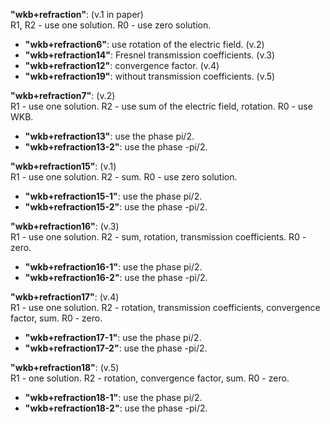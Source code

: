 **"wkb+refraction"**: (v.1 in paper)  
R1, R2 - use one solution. R0 - use zero solution.
  + **"wkb+refraction6"**: use rotation of the electric field. (v.2)
  + **"wkb+refraction14"**: Fresnel transmission coefficients. (v.3)
+   **"wkb+refraction12"**: convergence factor. (v.4)
+   **"wkb+refraction19"**: without transmission coefficients. (v.5)

**"wkb+refraction7"**: (v.2)  
R1 - use one solution. R2 - use sum of the electric field, rotation. R0
\- use WKB.
  + **"wkb+refraction13"**: use the phase pi/2.
  + **"wkb+refraction13-2"**: use the phase -pi/2.

**"wkb+refraction15"**: (v.1)  
R1 - use one solution. R2 - sum. R0 - use zero solution.
+   **"wkb+refraction15-1"**: use the phase pi/2.
+   **"wkb+refraction15-2"**: use the phase -pi/2.

**"wkb+refraction16"**: (v.3)  
R1 - use one solution. R2 - sum, rotation, transmission coefficients. R0
\- zero.
+   **"wkb+refraction16-1"**: use the phase pi/2.
+   **"wkb+refraction16-2"**: use the phase -pi/2.

**"wkb+refraction17"**: (v.4)  
R1 - use one solution. R2 - rotation, transmission coefficients,
convergence factor, sum. R0 - zero.
+   **"wkb+refraction17-1"**: use the phase pi/2.
+   **"wkb+refraction17-2"**: use the phase -pi/2.

**"wkb+refraction18"**: (v.5)  
R1 - one solution. R2 - rotation, convergence factor, sum. R0 - zero.
+   **"wkb+refraction18-1"**: use the phase pi/2.
+   **"wkb+refraction18-2"**: use the phase -pi/2.